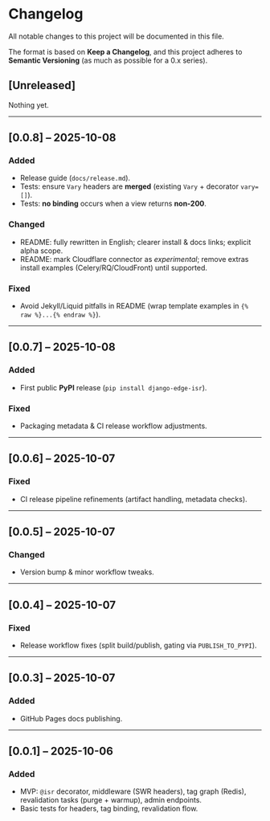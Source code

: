 # Changelog

All notable changes to this project will be documented in this file.

The format is based on **Keep a Changelog**, and this project adheres to **Semantic Versioning** (as much as possible for a 0.x series).

## [Unreleased]
Nothing yet.

---

## [0.0.8] – 2025-10-08

### Added
- Release guide (`docs/release.md`).
- Tests: ensure `Vary` headers are **merged** (existing `Vary` + decorator `vary=[]`).
- Tests: **no binding** occurs when a view returns **non-200**.

### Changed
- README: fully rewritten in English; clearer install & docs links; explicit alpha scope.
- README: mark Cloudflare connector as *experimental*; remove extras install examples (Celery/RQ/CloudFront) until supported.

### Fixed
- Avoid Jekyll/Liquid pitfalls in README (wrap template examples in `{% raw %}...{% endraw %}`).

---

## [0.0.7] – 2025-10-08

### Added
- First public **PyPI** release (`pip install django-edge-isr`).

### Fixed
- Packaging metadata & CI release workflow adjustments.

---

## [0.0.6] – 2025-10-07

### Fixed
- CI release pipeline refinements (artifact handling, metadata checks).

---

## [0.0.5] – 2025-10-07

### Changed
- Version bump & minor workflow tweaks.

---

## [0.0.4] – 2025-10-07

### Fixed
- Release workflow fixes (split build/publish, gating via `PUBLISH_TO_PYPI`).

---

## [0.0.3] – 2025-10-07

### Added
- GitHub Pages docs publishing.

---

## [0.0.1] – 2025-10-06

### Added
- MVP: `@isr` decorator, middleware (SWR headers), tag graph (Redis), revalidation tasks (purge + warmup), admin endpoints.
- Basic tests for headers, tag binding, revalidation flow.
